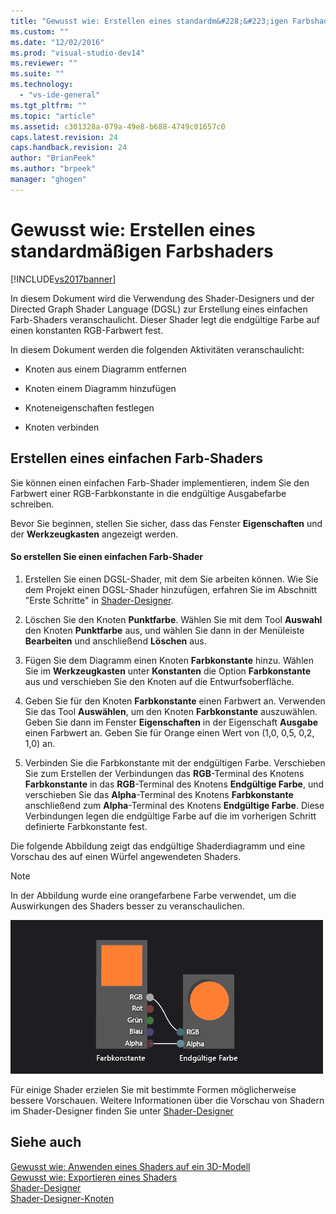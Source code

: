 ```yaml
---
title: "Gewusst wie: Erstellen eines standardm&#228;&#223;igen Farbshaders | Microsoft Docs"
ms.custom: ""
ms.date: "12/02/2016"
ms.prod: "visual-studio-dev14"
ms.reviewer: ""
ms.suite: ""
ms.technology: 
  - "vs-ide-general"
ms.tgt_pltfrm: ""
ms.topic: "article"
ms.assetid: c301328a-079a-49e8-b688-4749c01657c0
caps.latest.revision: 24
caps.handback.revision: 24
author: "BrianPeek"
ms.author: "brpeek"
manager: "ghogen"
---
```

# Gewusst wie: Erstellen eines standardm&#228;&#223;igen Farbshaders
[!INCLUDE[vs2017banner](../code-quality/includes/vs2017banner.md)]

In diesem Dokument wird die Verwendung des Shader\-Designers und der Directed Graph Shader Language \(DGSL\) zur Erstellung eines einfachen Farb\-Shaders veranschaulicht.  Dieser Shader legt die endgültige Farbe auf einen konstanten RGB\-Farbwert fest.  
  
 In diesem Dokument werden die folgenden Aktivitäten veranschaulicht:  
  
-   Knoten aus einem Diagramm entfernen  
  
-   Knoten einem Diagramm hinzufügen  
  
-   Knoteneigenschaften festlegen  
  
-   Knoten verbinden  
  
## Erstellen eines einfachen Farb\-Shaders  
 Sie können einen einfachen Farb\-Shader implementieren, indem Sie den Farbwert einer RGB\-Farbkonstante in die endgültige Ausgabefarbe schreiben.  
  
 Bevor Sie beginnen, stellen Sie sicher, dass das Fenster **Eigenschaften** und der **Werkzeugkasten** angezeigt werden.  
  
#### So erstellen Sie einen einfachen Farb\-Shader  
  
1.  Erstellen Sie einen DGSL\-Shader, mit dem Sie arbeiten können.  Wie Sie dem Projekt einen DGSL\-Shader hinzufügen, erfahren Sie im Abschnitt "Erste Schritte" in [Shader\-Designer](../designers/shader-designer.md).  
  
2.  Löschen Sie den Knoten **Punktfarbe**.  Wählen Sie mit dem Tool **Auswahl** den Knoten **Punktfarbe** aus, und wählen Sie dann in der Menüleiste **Bearbeiten** und anschließend **Löschen** aus.  
  
3.  Fügen Sie dem Diagramm einen Knoten **Farbkonstante** hinzu.  Wählen Sie im **Werkzeugkasten** unter **Konstanten** die Option **Farbkonstante** aus und verschieben Sie den Knoten auf die Entwurfsoberfläche.  
  
4.  Geben Sie für den Knoten **Farbkonstante** einen Farbwert an.  Verwenden Sie das Tool **Auswählen**, um den Knoten **Farbkonstante** auszuwählen. Geben Sie dann im Fenster **Eigenschaften** in der Eigenschaft **Ausgabe** einen Farbwert an.  Geben Sie für Orange einen Wert von \(1,0, 0,5, 0,2, 1,0\) an.  
  
5.  Verbinden Sie die Farbkonstante mit der endgültigen Farbe.  Verschieben Sie zum Erstellen der Verbindungen das **RGB**\-Terminal des Knotens **Farbkonstante** in das **RGB**\-Terminal des Knotens **Endgültige Farbe**, und verschieben Sie das **Alpha**\-Terminal des Knotens **Farbkonstante** anschließend zum **Alpha**\-Terminal des Knotens **Endgültige Farbe**.  Diese Verbindungen legen die endgültige Farbe auf die im vorherigen Schritt definierte Farbkonstante fest.  
  
 Die folgende Abbildung zeigt das endgültige Shaderdiagramm und eine Vorschau des auf einen Würfel angewendeten Shaders.  
  
> [!NOTE]
>  In der Abbildung wurde eine orangefarbene Farbe verwendet, um die Auswirkungen des Shaders besser zu veranschaulichen.  
  
 ![Shader&#45;Diagramm und seine Ergebnisse in einem 3D&#45;Modell](../designers/media/digit-flat-color-effect.png "Digit\-Flat\-Color\-Effect")  
  
 Für einige Shader erzielen Sie mit bestimmte Formen möglicherweise bessere Vorschauen.  Weitere Informationen über die Vorschau von Shadern im Shader\-Designer finden Sie unter [Shader\-Designer](../designers/shader-designer.md)  
  
## Siehe auch  
 [Gewusst wie: Anwenden eines Shaders auf ein 3D\-Modell](../designers/how-to-apply-a-shader-to-a-3-d-model.md)   
 [Gewusst wie: Exportieren eines Shaders](../designers/how-to-export-a-shader.md)   
 [Shader\-Designer](../designers/shader-designer.md)   
 [Shader\-Designer\-Knoten](../designers/shader-designer-nodes.md)